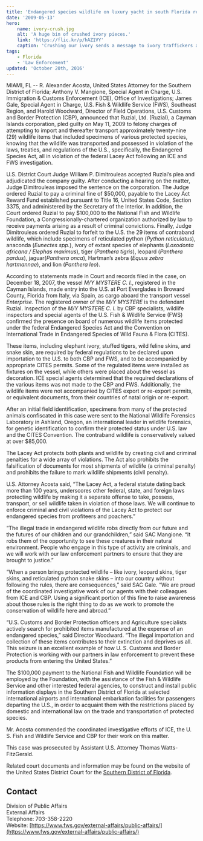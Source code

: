 ```yaml
---
title: 'Endangered species wildlife on luxury yacht in south Florida results in conviction, seizure and forfeitures'
date: '2009-05-13'
hero:
    name: ivory-crush.jpg
    alt: 'A huge bin of crushed ivory pieces.'
    link: 'https://flic.kr/p/hAZ1VY'
    caption: 'Crushing our ivory sends a message to ivory traffickers and their customers that the United States will not tolerate this illegal trade. Photo by Kate Miyamoto, USFWS.'
tags:
    - Florida
    - 'Law Enforcement'
updated: 'October 20th, 2016'
---
```


MIAMI, FL -- R. Alexander Acosta, United States Attorney for the Southern District of Florida; Anthony V. Mangione, Special Agent in Charge, U.S. Immigration & Customs Enforcement (ICE), Office of Investigations; James Gale, Special Agent in Charge, U.S. Fish & Wildlife Service (FWS), Southeast Region, and Harold Woodward, Director of Field Operations, U.S. Customs and Border Protection (CBP), announced that Ruzial, Ltd. (Ruzial), a Cayman Islands corporation, pled guilty on May 11, 2009 to felony charges of attempting to import and thereafter transport approximately twenty-nine (29) wildlife items that included specimens of various protected species, knowing that the wildlife was transported and possessed in violation of the laws, treaties, and regulations of the U.S., specifically, the Endangered Species Act, all in violation of the federal Lacey Act following an ICE and FWS investigation.

U.S. District Court Judge William P. Dimitrouleas accepted Ruzial’s plea and adjudicated the company guilty. After conducting a hearing on the matter, Judge Dimitrouleas imposed the sentence on the corporation. The Judge ordered Ruzial to pay a criminal fine of $50,000, payable to the Lacey Act Reward Fund established pursuant to Title 16, United States Code, Section 3375, and administered by the Secretary of the Interior. In addition, the Court ordered Ruzial to pay $100,000 to the National Fish and Wildlife Foundation, a Congressionally-chartered organization authorized by law to receive payments arising as a result of criminal convictions. Finally, Judge Dimitrouleas ordered Ruzial to forfeit to the U.S. the 29 items of contraband wildlife, which include specimens of reticulated python (_Python reticulatus_), anaconda (_Eunectes spp._), ivory of extant species of elephants (_Loxodonta africana / Elephas maximus_), tiger (_Panthera tigris_), leopard (_Panthera pardus_), jaguar(_Panthera onca_), Hartman’s zebra (_Equus zebra hartmannae_), and lion (_Panthera leo_).

According to statements made in Court and records filed in the case, on December 18, 2007, the vessel _M/Y MYSTERE C. I._, registered in the Cayman Islands, made entry into the U.S. at Port Everglades in Broward County, Florida from Italy, via Spain, as cargo aboard the transport vessel _Enterprise_. The registered owner of the _M/Y MYSTERE_ is the defendant Ruzial. Inspection of the _M/Y MYSTERE C. I._ by CBP specialists, wildlife inspectors and special agents of the U.S. Fish & Wildlife Service (FWS) confirmed the presence on board of numerous wildlife items protected under the federal Endangered Species Act and the Convention on International Trade in Endangered Species of Wild Fauna & Flora (CITES).

These items, including elephant ivory, stuffed tigers, wild feline skins, and snake skin, are required by federal regulations to be declared upon importation to the U.S. to both CBP and FWS, and to be accompanied by appropriate CITES permits. Some of the regulated items were installed as fixtures on the vessel, while others were placed about the vessel as decoration. ICE special agents determined that the required declarations of the various items was not made to the CBP and FWS. Additionally, the wildlife items were not accompanied by CITES export or re-export permits, or equivalent documents, from their countries of natal origin or re-export.

After an initial field identification, specimens from many of the protected animals confiscated in this case were sent to the National Wildlife Forensics Laboratory in Ashland, Oregon, an international leader in wildlife forensics, for genetic identification to confirm their protected status under U.S. law and the CITES Convention. The contraband wildlife is conservatively valued at over $85,000.

The Lacey Act protects both plants and wildlife by creating civil and criminal penalties for a wide array of violations. The Act also prohibits the falsification of documents for most shipments of wildlife (a criminal penalty) and prohibits the failure to mark wildlife shipments (civil penalty).

U.S. Attorney Acosta said, “The Lacey Act, a federal statute dating back more than 100 years, underscores other federal, state, and foreign laws protecting wildlife by making it a separate offense to take, possess, transport, or sell wildlife taken in violation of those laws. We will continue to enforce criminal and civil violations of the Lacey Act to protect our endangered species from profiteers and poachers.”

“The illegal trade in endangered wildlife robs directly from our future and the futures of our children and our grandchildren,” said SAC Mangione. “It robs them of the opportunity to see these creatures in their natural environment. People who engage in this type of activity are criminals, and we will work with our law enforcement partners to ensure that they are brought to justice.”

“When a person brings protected wildlife – like ivory, leopard skins, tiger skins, and reticulated python snake skins – into our country without following the rules, there are consequences,” said SAC Gale. “We are proud of the coordinated investigative work of our agents with their colleagues from ICE and CBP. Using a significant portion of this fine to raise awareness about those rules is the right thing to do as we work to promote the conservation of wildlife here and abroad.”

“U.S. Customs and Border Protection officers and Agriculture specialists actively search for prohibited items manufactured at the expense of an endangered species,” said Director Woodward. “The illegal importation and collection of these items contributes to their extinction and deprives us all. This seizure is an excellent example of how U. S. Customs and Border Protection is working with our partners in law enforcement to prevent these products from entering the United States.”

The $100,000 payment to the National Fish and Wildlife Foundation will be employed by the Foundation, with the assistance of the Fish & Wildlife Service and other interested federal agencies, to construct and install public information displays in the Southern District of Florida at selected international airports and international embarkation facilities for passengers departing the U.S., in order to acquaint them with the restrictions placed by domestic and international law on the trade and transportation of protected species.

Mr. Acosta commended the coordinated investigative efforts of ICE, the U. S. Fish and Wildlife Service and CBP for their work on this matter.

This case was prosecuted by Assistant U.S. Attorney Thomas Watts-FitzGerald.

Related court documents and information may be found on the website of the United States District Court for the [Southern District of Florida](http://www.flsd.uscourts.gov).

## Contact

Division of Public Affairs  
External Affairs  
Telephone: 703-358-2220  
Website: [https://www.fws.gov/external-affairs/public-affairs/](https://www.fws.gov/external-affairs/public-affairs/)

